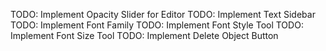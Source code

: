 TODO: Implement Opacity Slider for Editor
TODO: Implement Text Sidebar
TODO: Implement Font Family
TODO: Implement Font Style Tool
TODO: Implement Font Size Tool
TODO: Implement Delete Object Button